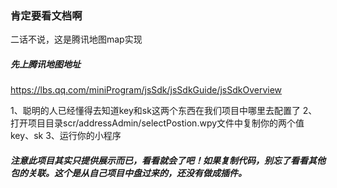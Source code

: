 ### 肯定要看文档啊
二话不说，这是腾讯地图map实现

##### 先上腾讯地图地址
https://lbs.qq.com/miniProgram/jsSdk/jsSdkGuide/jsSdkOverview

1、聪明的人已经懂得去知道key和sk这两个东西在我们项目中哪里去配置了
2、打开项目目录scr/addressAdmin/selectPostion.wpy文件中复制你的两个值key、sk
3、运行你的小程序


##### 注意此项目其实只提供展示而已，看看就会了吧！如果复制代码，别忘了看看其他包的关联。这个是从自己项目中盘过来的，还没有做成插件。
